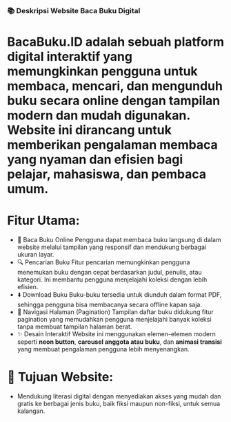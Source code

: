 ### 📚 Deskripsi Website Baca Buku Digital
# BacaBuku.ID adalah sebuah platform digital interaktif yang memungkinkan pengguna untuk **membaca, mencari, dan mengunduh buku secara online** dengan tampilan modern dan mudah digunakan. Website ini dirancang untuk memberikan pengalaman membaca yang nyaman dan efisien bagi pelajar, mahasiswa, dan pembaca umum.
# Fitur Utama:
- 📖 Baca Buku Online
   Pengguna dapat membaca buku langsung di dalam website melalui tampilan yang responsif dan mendukung berbagai ukuran layar.
- 🔍 Pencarian Buku
   Fitur pencarian memungkinkan pengguna menemukan buku dengan cepat berdasarkan judul, penulis, atau kategori. Ini membantu pengguna menjelajahi koleksi dengan lebih efisien.
- ⬇️ Download Buku
   Buku-buku tersedia untuk diunduh dalam format PDF, sehingga pengguna bisa membacanya secara offline kapan saja.
- 🔄 Navigasi Halaman (Pagination)
   Tampilan daftar buku didukung fitur pagination yang memudahkan pengguna menjelajahi banyak koleksi tanpa membuat tampilan halaman berat.
- ✨ Desain Interaktif
   Website ini menggunakan elemen-elemen modern seperti **neon button**, **carousel anggota atau buku**, dan **animasi transisi** yang membuat pengalaman pengguna lebih menyenangkan.
# 🎯 Tujuan Website:
- Mendukung literasi digital dengan menyediakan akses yang mudah dan gratis ke berbagai jenis buku, baik fiksi maupun non-fiksi, untuk semua kalangan.
